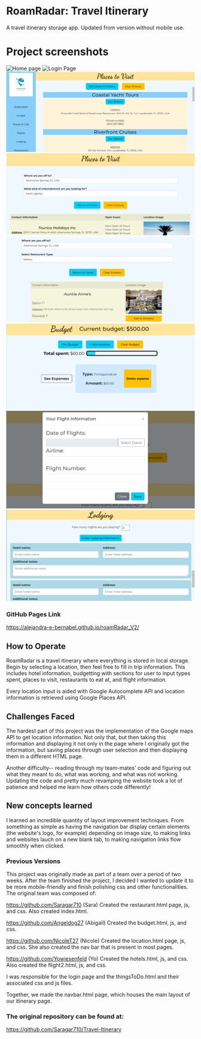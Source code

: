 # RoamRadar: Travel Itinerary
A travel itinerary storage app. Updated from version without mobile use.

# Project screenshots
![Home page](image.png)
![Login Page](image-1.png)
![Navigation Page](image-2.png)
![Places to visit](image-7.png)
![Restaurants to Visit](image-3.png)
![Budget Section](image-4.png)
![Flight Information Section](image-5.png)
![Lodging Section](image-6.png)

### GitHub Pages Link
https://alejandra-e-bernabel.github.io/roamRadar_V2/

## How to Operate
RoamRadar is a travel itinerary where everything is stored in local storage. Begin by selecting a location, then feel free to fill in trip information. This includes hotel information, budgetting with sections for user to input types spent, places to visit, restaurants to eat at, and flight information. 

Every location input is aided with Google Autocomplete API and location information is retrieved using Google Places API.

## Challenges Faced
The hardest part of this project was the implementation of the Google maps API to get location information. Not only that, but then taking this information and displaying it not only in the page where I originally got the information, but saving places through user selection and then displaying them in a different HTML page.

Another difficulty-- reading through my team-mates' code and figuring out what they meant to do, what was working, and what was not working. Updating the code and pretty much revamping the website took a lot of patience and helped me learn how others code differently! 

## New concepts learned
I learned an incredible quantity of layout improvement techniques. From something as simple as having the navigation bar display certain elements (the website's logo, for example) depending on image size, to making links and websites lauch on a new blank tab, to making navigation links flow smoothly when clicked.

### Previous Versions 
This project was originally made as part of a team over a period of two weeks. After the team finished the project, I decided I wanted to update it to be more mobile-friendly and finish polishing css and other functionalities. The original team was composed of:

https://github.com/Saragar710 (Sara)
Created the restaurant.html page, js, and css. Also created index.html.

https://github.com/Angeldog27 (Abigail)
Created the budget.html, js, and css.

https://github.com/NicoleT27 (Nicole)
Created the location.html page, js, and css. She also created the nav bar that is present in most pages.

https://github.com/Yowiesenfeld (Yo)
Created the hotels.html, js, and css. Also created the flight2.html, js, and css.

I was responsible for the login page and the thingsToDo.html and their associated css and js files.

Together, we made the navbar.html page, which houses the main layout of our itinerary page. 

### The original repository can be found at:
https://github.com/Saragar710/Travel-Itinerary


